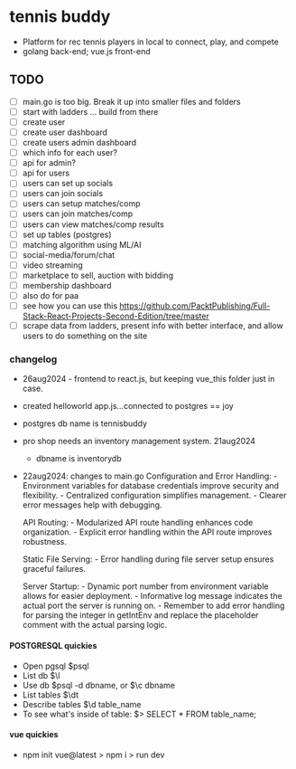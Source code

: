 # tennis buddy

- Platform for rec tennis players in local to connect, play, and compete
- golang back-end; vue.js front-end

## TODO

- [ ] main.go is too big. Break it up into smaller files and folders
- [ ] start with ladders ... build from there
- [ ] create user
- [ ] create user dashboard
- [ ] create users admin dashboard
- [ ] which info for each user?
- [ ] api for admin?
- [ ] api for users
- [ ] users can set up socials
- [ ] users can join socials
- [ ] users can setup matches/comp
- [ ] users can join matches/comp
- [ ] users can view matches/comp results
- [ ] set up tables (postgres)
- [ ] matching algorithm using ML/AI
- [ ] social-media/forum/chat
- [ ] video streaming
- [ ] marketplace to sell, auction with bidding
- [ ] membership dashboard
- [ ] also do for paa
- [ ] see how you can use this https://github.com/PacktPublishing/Full-Stack-React-Projects-Second-Edition/tree/master
- [ ] scrape data from ladders, present info with better interface, and allow users to do something on the site

### changelog

- 26aug2024 - frontend to react.js, but keeping vue_this folder just in case.
- created helloworld app.js...connected to postgres == joy
- postgres db name is tennisbuddy
- pro shop needs an inventory management system. 21aug2024
    - dbname is inventorydb
- 22aug2024: changes to main.go
    Configuration and Error Handling:
        - Environment variables for database credentials improve security and flexibility.
        - Centralized configuration simplifies management.
        - Clearer error messages help with debugging.

    API Routing:
        - Modularized API route handling enhances code organization.
        - Explicit error handling within the API route improves robustness.

    Static File Serving:
        - Error handling during file server setup ensures graceful failures.

    Server Startup:
        - Dynamic port number from environment variable allows for easier deployment.
        - Informative log message indicates the actual port the server is running on.
        - Remember to add error handling for parsing the integer in getIntEnv and replace the placeholder comment with the actual parsing logic.

#### POSTGRESQL quickies
- Open pgsql $psql
- List db $\l
- Use db $psql -d dbname, or $\c dbname
- List tables $\dt
- Describe tables $\d table_name
- To see what's inside of table: $> SELECT * FROM table_name;

#### vue quickies
- npm init vue@latest > npm i > run dev

